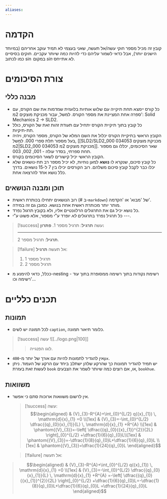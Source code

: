 ```yaml
---
aliases:
---
```



# הקדמה
קובץ זה מכיל מספר חוקי עשה/אל תעשה, שאני בעצמי לא תמיד עוקב אחריהם (במיוחד הישנים יותר), אבל כדאי לשמור עליהם כדי להיות כמה שיותר עקביים. חוקים בסיסיים כמו לכתוב $\sin$ במקום $sin$ לא אתייחס.


# צורת הסיכומים

## מבנה כללי
- כל קורס יימצא תחת תיקייה עם שלוש אותיות בלועזית שמדמות את שם הקורס, עם ספרה אחת המציינת את מספר הקורס. למשל, עבור מכניקת מוצקים 2מ': Solid Mechanics 2 $\to$ SLD2.
- כל קובץ בתוך תיקיית הקורס יתחיל עם תעודת זהות זאת של הקורס, כולל תת-תיקיות.
- הקובץ הראשי בתיקיית הקורס יכלול את השם המלא של הקורס, מספר הקורס, ויהיה בעל מספור תלת ספרי 000. למשל, [[SLD2/SLD2_000 034053 מכניקת מוצקים 2מ|SLD2_000 034053 מכניקת מוצקים 2מ]]. שאר הסיכומים, יכללו גם מספור תחת ספרתי, בסדר עולה - 001, 002, 003.
- הקובץ הראשי יכיל קישורים לשאר הסיכומים בקורס.
- כל קובץ סיכום, שנקרא לו **נושא** למען נוחיות, לא יכיל מספר רב תת-נושאים שלא יכלו כבר לקבל קובץ סיכום משלהם. רוב הקורסים יכילו בין 7 ל-15 נושאים. בדרך כלל נושא אחד להרצאה אחת.

## תוכן ומבנה הנושאים
- רוב הנושאים יתחילו בכותרת ראשית (# ב-`markdown`) של 'מבוא' או 'הקדמה'.
- מותר יותר מכותרת ראשית אחת בנושא. כמובן גם זה במידה.
- כל נושא יכיל גם את התרגולים הרלוונטיים אליו, ולא בקובץ תרגול נפרד.
- כל תרגיל נפרד בתרגולים *לא* יופרד ע"י מספור, אלא פשוט ע"י ---.
> [!success] עשה
> **תרגיל**:
> תרגיל מספר 1.
> **פתרון:**
> 
> ---
> **תרגיל**:
> תרגיל מספר 2.
<pre style="display:none"></pre>
> [!failure] אל תעשה
>**תרגיל**:
>1. תרגיל מספר 1
>2. תרגיל מספר 2

- ככלל, כדאי להימנע מ-nesting - רשימת נקודות בתוך רשימה ממסופרת בתוך עוד רשימה וכו'...

# תכנים כלליים

## תמונות
- לכל תמונה יש לשים `caption`, כלומר תיאור תמונה.
> [!success] עשה
>![[../logo.png|100]]
>>לוגו הפנגייה.

- אין להגדיר לתמונות להיות עם אורך של יותר מ-`400px`.
- יש תמיד להגדיר תמונות כך שהרקע שלהן ישתלב ביחד עם הרקע של העמוד. ניתן לעשות זאת בעזרת `book` או, אם רוצים כמה שיותר לשמר את הצבעים, `bookhue`.

## משוואות
- אין לרשום משוואות ארוכות סתם כי אפשר.
	>[!success] עשה:
	>$$\begin{aligned}
	  & {V}_{3}-R^{A}+\int_{0}^{L/2} q({x}_{1}) \, \mathrm{d}{x}_{1} =0 \\[1ex]
	  & {V}_{3}=-\int_{0}^{L/2} \dfrac{{q}_{0}{x}_{1}}{L} \, \mathrm{d}{x}_{1} +R^{A} \\[1ex]
	  & \phantom{{V}_{3}}=-\left[ \dfrac{{q}_{0}{{x}_{1}}^{2}}{2L} \right]_{0}^{L/2} +\dfrac{1}{6}{q}_{0}L\\[1ex]
	 & \phantom{{V}_{3}}=-\dfrac{1}{8}{q}_{0}L+\dfrac{1}{6}{q}_{0}L \\[1ex]
	 & \phantom{{V}_{3}}=\dfrac{1}{24}{q}_{0}L
	\end{aligned}$$
	<pre style="display:none"></pre>
	>[!failure] אל תעשה: 
 >$$\begin{aligned}
	  & {V}_{3}-R^{A}+\int_{0}^{L/2} q({x}_{1}) \, \mathrm{d}{x}_{1} =0 \\[1ex]
	  & {V}_{3}=-\int_{0}^{L/2} \dfrac{{q}_{0}{x}_{1}}{L} \, \mathrm{d}{x}_{1} +R^{A} =-\left[ \dfrac{{q}_{0}{{x}_{1}}^{2}}{2L} \right]_{0}^{L/2} +\dfrac{1}{6}{q}_{0}L=-\dfrac{1}{8}{q}_{0}L+\dfrac{1}{6}{q}_{0}L =\dfrac{1}{24}{q}_{0}L
	\end{aligned}$$